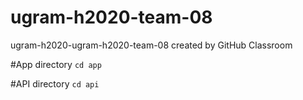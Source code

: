 # ugram-h2020-team-08
ugram-h2020-ugram-h2020-team-08 created by GitHub Classroom

#App directory
`cd app`

#API directory
`cd api`
